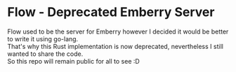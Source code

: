# Flow - Deprecated Emberry Server
Flow used to be the server for Emberry however I decided it would be better to write it using go-lang.<br>
That's why this Rust implementation is now deprecated, nevertheless I still wanted to share the code.<br>
So this repo will remain public for all to see :D
